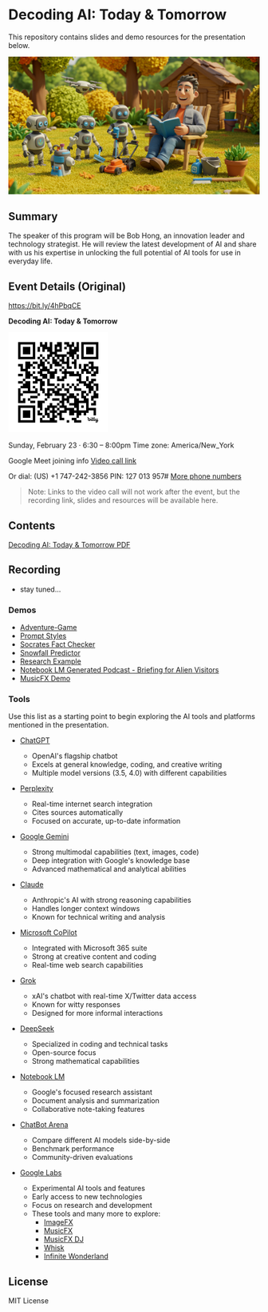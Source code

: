 # Decoding AI: Today & Tomorrow

This repository contains slides and demo resources for the presentation below.

![Robot Backyard Friends](./demos/images/robotbackyard.png)

## Summary

The speaker of this program will be Bob Hong, an innovation leader and technology strategist.  He will review the latest development of AI and share with us his expertise in unlocking the full potential of AI tools for use in everyday life.

## Event Details (Original)

https://bit.ly/4hPbqCE

**Decoding AI: Today & Tomorrow**

<img src="./bit.ly_4hPbqCE.png" width="200" height="200" alt="Decoding AI: Today & Tomorrow">

Sunday, February 23 · 6:30 – 8:00pm
Time zone: America/New_York

Google Meet joining info
[Video call link](https://meet.google.com/fwb-aeke-ffw)

Or dial: ‪(US) +1 747-242-3856‬ PIN: ‪127 013 957‬#
[More phone numbers](https://tel.meet/fwb-aeke-ffw?pin=7178090521927)

> Note: Links to the video call will not work after the event, but the recording link, slides and resources will be available here.

## Contents

[Decoding AI: Today & Tomorrow PDF](./Decoding%20AI_%20Today%20&%20Tomorrow.pdf)

## Recording
- stay tuned...


### Demos

- [Adventure-Game](./demos/sample-prompts/Adventure-Game.md)
- [Prompt Styles](./demos/sample-prompts/Prompt-Styles.md)
- [Socrates Fact Checker](./demos/socrates/README.md)
- [Snowfall Predictor](./demos/sample-prompts/snowfall/README.md)
- [Research Example](./demos/research/README.md)
- [Notebook LM Generated Podcast - Briefing for Alien Visitors](https://drive.google.com/file/d/13WPX9TIvIJW5gqJYlVHs3CCvgG3koRr4/view?usp=sharing)
- [MusicFX Demo](https://drive.google.com/file/d/1V-pI11-2UsTuei-y1OpHqUWBdrcOrc82/view?usp=sharing)

### Tools

Use this list as a starting point to begin exploring the AI tools and platforms mentioned in the presentation.

- [ChatGPT](https://chatgpt.com/)
    - OpenAI's flagship chatbot
    - Excels at general knowledge, coding, and creative writing
    - Multiple model versions (3.5, 4.0) with different capabilities

- [Perplexity](https://perplexity.ai/)
    - Real-time internet search integration
    - Cites sources automatically
    - Focused on accurate, up-to-date information

- [Google Gemini](https://gemini.google.com/)
    - Strong multimodal capabilities (text, images, code)
    - Deep integration with Google's knowledge base
    - Advanced mathematical and analytical abilities

- [Claude](https://claude.ai/)
    - Anthropic's AI with strong reasoning capabilities
    - Handles longer context windows
    - Known for technical writing and analysis

- [Microsoft CoPilot](https://copilot.microsoft.com/)
    - Integrated with Microsoft 365 suite
    - Strong at creative content and coding
    - Real-time web search capabilities

- [Grok](https://grok.com/)
    - xAI's chatbot with real-time X/Twitter data access
    - Known for witty responses
    - Designed for more informal interactions

- [DeepSeek](https://chat.deepseek.com/)
    - Specialized in coding and technical tasks
    - Open-source focus
    - Strong mathematical capabilities

- [Notebook LM](https://notebooklm.google.com/)
    - Google's focused research assistant
    - Document analysis and summarization
    - Collaborative note-taking features

- [ChatBot Arena](https://lmarena.ai/)
    - Compare different AI models side-by-side
    - Benchmark performance
    - Community-driven evaluations

- [Google Labs](https://labs.google.com/)
    - Experimental AI tools and features
    - Early access to new technologies
    - Focus on research and development
    - These tools and many more to explore:
        - [ImageFX](https://labs.google/fx/tools/image-fx)
        - [MusicFX](https://labs.google/fx/tools/music-fx)
        - [MusicFX DJ](https://labs.google/fx/tools/music-fx-dj)
        - [Whisk](https://labs.google/fx/tools/whisk)
        - [Infinite Wonderland](https://infinitewonderland.withgoogle.com/)
    
## License

MIT License
